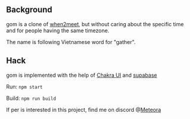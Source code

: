 ## Background
gom is a clone of [when2meet](https://www.when2meet.com/), but without caring about the specific time and for people having the same timezone.

The name is following Vietnamese word for "gather".

## Hack

gom is implemented with the help of [Chakra UI]() and [supabase](https://supabase.com/)

Run: `npm start`

Build: `npm run build`

If per is interested in this project, find me on discord @[Meteora](https://discordapp.com/users/473347064550391808)